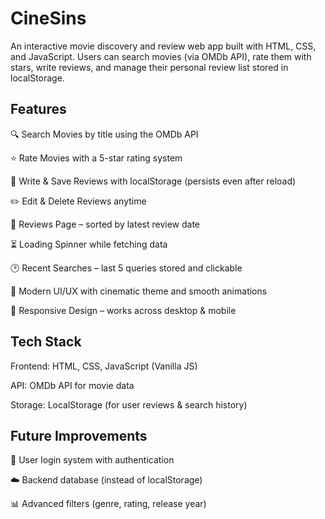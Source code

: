 
# CineSins

An interactive movie discovery and review web app built with HTML, CSS, and JavaScript.
Users can search movies (via OMDb API), rate them with stars, write reviews, and manage their personal review list stored in localStorage.

## Features

🔍 Search Movies by title using the OMDb API

⭐ Rate Movies with a 5-star rating system

📝 Write & Save Reviews with localStorage (persists even after reload)

✏️ Edit & Delete Reviews anytime

📑 Reviews Page – sorted by latest review date

⏳ Loading Spinner while fetching data

🕑 Recent Searches – last 5 queries stored and clickable

🎨 Modern UI/UX with cinematic theme and smooth animations

📱 Responsive Design – works across desktop & mobile


## Tech Stack

Frontend: HTML, CSS, JavaScript (Vanilla JS)

API: OMDb API
 for movie data

Storage: LocalStorage (for user reviews & search history)


## Future Improvements
🔐 User login system with authentication

☁️ Backend database (instead of localStorage)

📊 Advanced filters (genre, rating, release year)
